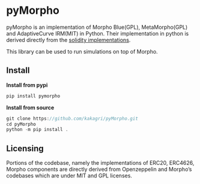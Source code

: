 # pyMorpho

pyMorpho is an implementation of Morpho Blue(GPL), MetaMorpho(GPL) and AdaptiveCurve IRM(MIT) in Python. Their implementation in python is derived directly from the [solidity implementations](https://github.com/morpho-org).

This library can be used to run simulations on top of Morpho.

## Install

********************************Install from pypi********************************

```jsx
pip install pymorpho
```

****************************************Install from source****************************************

```jsx
git clone https://github.com/kakagri/pyMorpho.git
cd pyMorpho
python -m pip install .
```

## Licensing

Portions of the codebase, namely the implementations of ERC20, ERC4626, Morpho components are directly derived from Openzeppelin and Morpho’s codebases which are under MIT and GPL licenses.